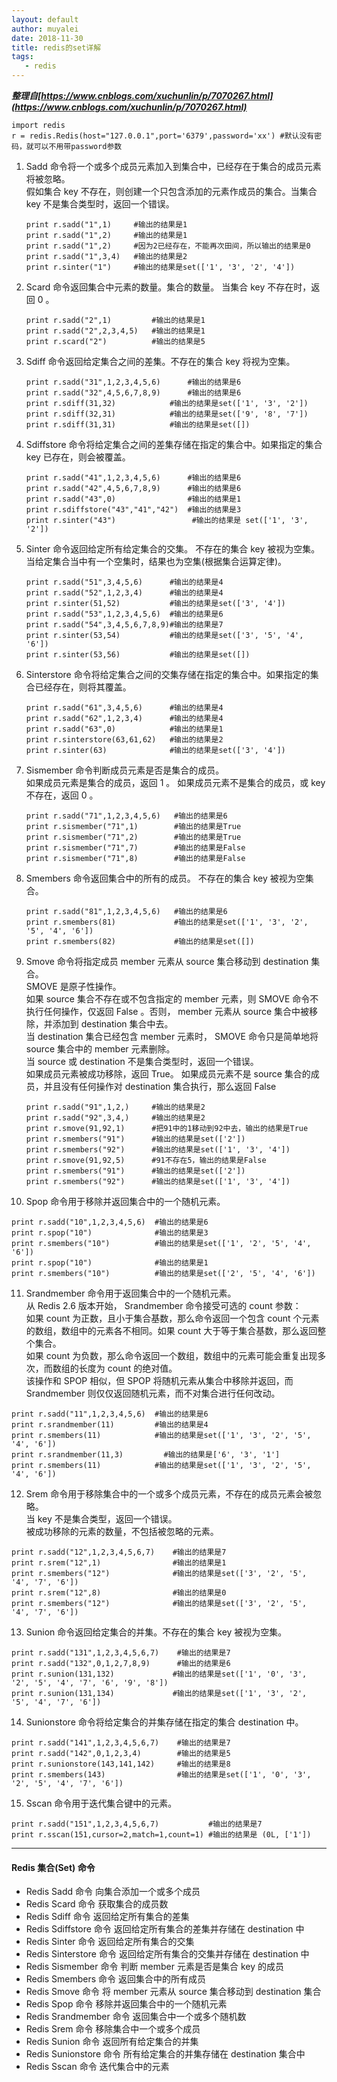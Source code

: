 ```yaml
---
layout: default
author: muyalei
date: 2018-11-30
title: redis的set详解
tags:
   - redis 
---
```


***整理自[https://www.cnblogs.com/xuchunlin/p/7070267.html](https://www.cnblogs.com/xuchunlin/p/7070267.html)***


```
import redis
r = redis.Redis(host="127.0.0.1",port='6379',password='xx') #默认没有密码，就可以不用带password参数
```
1. Sadd 命令将一个或多个成员元素加入到集合中，已经存在于集合的成员元素将被忽略。<br/>
   假如集合 key 不存在，则创建一个只包含添加的元素作成员的集合。当集合 key 不是集合类型时，返回一个错误。
   ```
   print r.sadd("1",1)     #输出的结果是1
   print r.sadd("1",2)     #输出的结果是1
   print r.sadd("1",2)     #因为2已经存在，不能再次田间，所以输出的结果是0
   print r.sadd("1",3,4)   #输出的结果是2
   print r.sinter("1")     #输出的结果是set(['1', '3', '2', '4'])
   ```
2. Scard 命令返回集合中元素的数量。集合的数量。 当集合 key 不存在时，返回 0 。
   ```
   print r.sadd("2",1)         #输出的结果是1
   print r.sadd("2",2,3,4,5)   #输出的结果是1
   print r.scard("2")          #输出的结果是5
   ```
3. Sdiff 命令返回给定集合之间的差集。不存在的集合 key 将视为空集。
   ```
   print r.sadd("31",1,2,3,4,5,6)      #输出的结果是6
   print r.sadd("32",4,5,6,7,8,9)      #输出的结果是6
   print r.sdiff(31,32)            #输出的结果是set(['1', '3', '2'])
   print r.sdiff(32,31)            #输出的结果是set(['9', '8', '7'])
   print r.sdiff(31,31)            #输出的结果是set([])
   ```
4. Sdiffstore 命令将给定集合之间的差集存储在指定的集合中。如果指定的集合 key 已存在，则会被覆盖。
   ```
   print r.sadd("41",1,2,3,4,5,6)      #输出的结果是6
   print r.sadd("42",4,5,6,7,8,9)      #输出的结果是6
   print r.sadd("43",0)                #输出的结果是1
   print r.sdiffstore("43","41","42")  #输出的结果是3
   print r.sinter("43")                 #输出的结果是 set(['1', '3', '2'])
   ```
5. Sinter 命令返回给定所有给定集合的交集。 不存在的集合 key 被视为空集。 当给定集合当中有一个空集时，结果也为空集(根据集合运算定律)。
   ```
   print r.sadd("51",3,4,5,6)      #输出的结果是4
   print r.sadd("52",1,2,3,4)      #输出的结果是4
   print r.sinter(51,52)           #输出的结果是set(['3', '4'])
   print r.sadd("53",1,2,3,4,5,6)  #输出的结果是6
   print r.sadd("54",3,4,5,6,7,8,9)#输出的结果是7
   print r.sinter(53,54)           #输出的结果是set(['3', '5', '4', '6'])
   print r.sinter(53,56)           #输出的结果是set([])
   ```
6. Sinterstore 命令将给定集合之间的交集存储在指定的集合中。如果指定的集合已经存在，则将其覆盖。
   ```
   print r.sadd("61",3,4,5,6)      #输出的结果是4
   print r.sadd("62",1,2,3,4)      #输出的结果是4
   print r.sadd("63",0)            #输出的结果是1
   print r.sinterstore(63,61,62)   #输出的结果是2
   print r.sinter(63)              #输出的结果是set(['3', '4'])
   ```
7. Sismember 命令判断成员元素是否是集合的成员。<br/>
   如果成员元素是集合的成员，返回 1 。 如果成员元素不是集合的成员，或 key 不存在，返回 0 。
   ```
   print r.sadd("71",1,2,3,4,5,6)   #输出的结果是6
   print r.sismember("71",1)        #输出的结果是True
   print r.sismember("71",2)        #输出的结果是True
   print r.sismember("71",7)        #输出的结果是False
   print r.sismember("71",8)        #输出的结果是False
   ```
8. Smembers 命令返回集合中的所有的成员。 不存在的集合 key 被视为空集合。
   ```
   print r.sadd("81",1,2,3,4,5,6)   #输出的结果是6
   print r.smembers(81)             #输出的结果是set(['1', '3', '2', '5', '4', '6'])
   print r.smembers(82)             #输出的结果是set([])
   ```
9. Smove 命令将指定成员 member 元素从 source 集合移动到 destination 集合。<br/>
   SMOVE 是原子性操作。<br/>
   如果 source 集合不存在或不包含指定的 member 元素，则 SMOVE 命令不执行任何操作，仅返回 False 。否则， member 元素从 source 集合中被移除，并添加到 destination 集合中去。<br/>
   当 destination 集合已经包含 member 元素时， SMOVE 命令只是简单地将 source 集合中的 member 元素删除。<br/>
   当 source 或 destination 不是集合类型时，返回一个错误。<br/>
   如果成员元素被成功移除，返回 True。 如果成员元素不是 source 集合的成员，并且没有任何操作对 destination 集合执行，那么返回 False<br/>
   ```
   print r.sadd("91",1,2,)     #输出的结果是2
   print r.sadd("92",3,4,)     #输出的结果是2
   print r.smove(91,92,1)      #把91中的1移动到92中去，输出的结果是True
   print r.smembers("91")      #输出的结果是set(['2'])
   print r.smembers("92")      #输出的结果是set(['1', '3', '4'])
   print r.smove(91,92,5)      #91不存在5，输出的结果是False
   print r.smembers("91")      #输出的结果是set(['2'])
   print r.smembers("92")      #输出的结果是set(['1', '3', '4'])
   ```
10. Spop 命令用于移除并返回集合中的一个随机元素。
   ```
   print r.sadd("10",1,2,3,4,5,6)  #输出的结果是6
   print r.spop("10")              #输出的结果是3
   print r.smembers("10")          #输出的结果是set(['1', '2', '5', '4', '6'])
   print r.spop("10")              #输出的结果是1
   print r.smembers("10")          #输出的结果是set(['2', '5', '4', '6'])
   ```
11. Srandmember 命令用于返回集合中的一个随机元素。<br/>
   从 Redis 2.6 版本开始， Srandmember 命令接受可选的 count 参数：<br/>
   如果 count 为正数，且小于集合基数，那么命令返回一个包含 count 个元素的数组，数组中的元素各不相同。如果 count 大于等于集合基数，那么返回整个集合。<br/>
   如果 count 为负数，那么命令返回一个数组，数组中的元素可能会重复出现多次，而数组的长度为 count 的绝对值。<br/>
   该操作和 SPOP 相似，但 SPOP 将随机元素从集合中移除并返回，而 Srandmember 则仅仅返回随机元素，而不对集合进行任何改动。<br/>
   ```
   print r.sadd("11",1,2,3,4,5,6)  #输出的结果是6
   print r.srandmember(11)         #输出的结果是4
   print r.smembers(11)            #输出的结果是set(['1', '3', '2', '5', '4', '6'])
   print r.srandmember(11,3)         #输出的结果是['6', '3', '1']
   print r.smembers(11)            #输出的结果是set(['1', '3', '2', '5', '4', '6'])
   ```
12. Srem 命令用于移除集合中的一个或多个成员元素，不存在的成员元素会被忽略。<br/>
   当 key 不是集合类型，返回一个错误。<br/>
   被成功移除的元素的数量，不包括被忽略的元素。
   ```
   print r.sadd("12",1,2,3,4,5,6,7)    #输出的结果是7
   print r.srem("12",1)                #输出的结果是1
   print r.smembers("12")              #输出的结果是set(['3', '2', '5', '4', '7', '6'])
   print r.srem("12",8)                #输出的结果是0
   print r.smembers("12")              #输出的结果是set(['3', '2', '5', '4', '7', '6'])
   ```
13. Sunion 命令返回给定集合的并集。不存在的集合 key 被视为空集。
   ```
   print r.sadd("131",1,2,3,4,5,6,7)    #输出的结果是7
   print r.sadd("132",0,1,2,7,8,9)      #输出的结果是6
   print r.sunion(131,132)             #输出的结果是set(['1', '0', '3', '2', '5', '4', '7', '6', '9', '8'])
   print r.sunion(131,134)             #输出的结果是set(['1', '3', '2', '5', '4', '7', '6'])
   ```
14. Sunionstore 命令将给定集合的并集存储在指定的集合 destination 中。
   ```
   print r.sadd("141",1,2,3,4,5,6,7)    #输出的结果是7
   print r.sadd("142",0,1,2,3,4)        #输出的结果是5
   print r.sunionstore(143,141,142)     #输出的结果是8
   print r.smembers(143)                #输出的结果是set(['1', '0', '3', '2', '5', '4', '7', '6'])
   ```
15. Sscan 命令用于迭代集合键中的元素。
   ```
   print r.sadd("151",1,2,3,4,5,6,7)           #输出的结果是7
   print r.sscan(151,cursor=2,match=1,count=1) #输出的结果是 (0L, ['1'])
   ```
******

#### Redis 集合(Set) 命令
- Redis Sadd 命令	向集合添加一个或多个成员
- Redis Scard 命令	获取集合的成员数
- Redis Sdiff 命令	返回给定所有集合的差集
- Redis Sdiffstore 命令	返回给定所有集合的差集并存储在 destination 中
- Redis Sinter 命令	返回给定所有集合的交集
- Redis Sinterstore 命令	返回给定所有集合的交集并存储在 destination 中
- Redis Sismember 命令	判断 member 元素是否是集合 key 的成员
- Redis Smembers 命令	返回集合中的所有成员
- Redis Smove 命令	将 member 元素从 source 集合移动到 destination 集合
- Redis Spop 命令	移除并返回集合中的一个随机元素
- Redis Srandmember 命令	返回集合中一个或多个随机数
- Redis Srem 命令	移除集合中一个或多个成员
- Redis Sunion 命令	返回所有给定集合的并集
- Redis Sunionstore 命令	所有给定集合的并集存储在 destination 集合中
- Redis Sscan 命令	迭代集合中的元素

